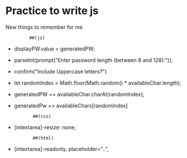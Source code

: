 # Practice to write js

New things to remember for me

             ##(js)

- displayPW.value = generatedPW;
- parseInt(prompt("Enter password length (between 8 and 128):"));
- confirm("Include Uppercase letters?")
- let randomIndex = Math.floor(Math.random() \* availableChar.length);
- generatedPW += availableChar.charAt(randomIndex);
- generatedPw += availableChars[randomIndex]

             ##(css)

- [intextarea]-resize: none;

             ##(html)

- [intextarea]-readonly, placeholder="..",
